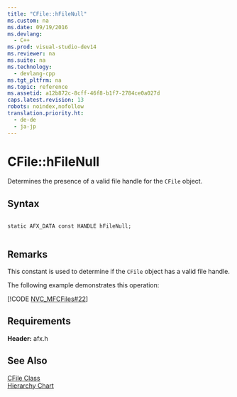 ```yaml
---
title: "CFile::hFileNull"
ms.custom: na
ms.date: 09/19/2016
ms.devlang: 
  - C++
ms.prod: visual-studio-dev14
ms.reviewer: na
ms.suite: na
ms.technology: 
  - devlang-cpp
ms.tgt_pltfrm: na
ms.topic: reference
ms.assetid: a12b872c-8cff-46f8-b1f7-2784ce0a027d
caps.latest.revision: 13
robots: noindex,nofollow
translation.priority.ht: 
  - de-de
  - ja-jp
---
```

# CFile::hFileNull
Determines the presence of a valid file handle for the `CFile` object.  
  
## Syntax  
  
```  
  
static AFX_DATA const HANDLE hFileNull;  
  
```  
  
## Remarks  
 This constant is used to determine if the `CFile` object has a valid file handle.  
  
 The following example demonstrates this operation:  
  
 [!CODE [NVC_MFCFiles#22](../CodeSnippet/VS_Snippets_Cpp/NVC_MFCFiles#22)]  
  
## Requirements  
 **Header:** afx.h  
  
## See Also  
 [CFile Class](../vs140/CFile-Class.md)   
 [Hierarchy Chart](../vs140/Hierarchy-Chart.md)